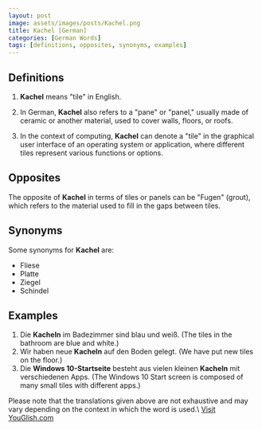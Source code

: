```yaml
---
layout: post
image: assets/images/posts/Kachel.png
title: Kachel [German]
categories: [German Words]
tags: [definitions, opposites, synonyms, examples]
---
```


## Definitions
1. **Kachel** means "tile" in English.

2. In German, **Kachel** also refers to a "pane" or "panel," usually made of ceramic or another material, used to cover walls, floors, or roofs.

3. In the context of computing, **Kachel** can denote a "tile" in the graphical user interface of an operating system or application, where different tiles represent various functions or options.

## Opposites
The opposite of **Kachel** in terms of tiles or panels can be "Fugen" (grout), which refers to the material used to fill in the gaps between tiles.

## Synonyms
Some synonyms for **Kachel** are:
- Fliese
- Platte
- Ziegel
- Schindel

## Examples
1. Die **Kacheln** im Badezimmer sind blau und weiß. (The tiles in the bathroom are blue and white.)
2. Wir haben neue **Kacheln** auf den Boden gelegt. (We have put new tiles on the floor.)
3. Die **Windows 10-Startseite** besteht aus vielen kleinen **Kacheln** mit verschiedenen Apps. (The Windows 10 Start screen is composed of many small tiles with different apps.)

Please note that the translations given above are not exhaustive and may vary depending on the context in which the word is used.\ <a id="yg-widget-0" class="youglish-widget" data-query="Kachel" data-lang="german" data-components="8412" data-auto-start="0" data-bkg-color="theme_light" data-title="How%20to%20pronounce%20Kachel%20in%20German"  rel="nofollow" href="https://youglish.com">Visit YouGlish.com</a><script async src="https://youglish.com/public/emb/widget.js" charset="utf-8"></script>